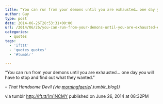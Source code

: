 ```yaml
---
title: “You can run from your demons until you are exhausted… one day you will have to stop and find out…”
author: Guy
type: post
date: 2014-06-26T20:53:31+00:00
url: /2014/06/26/you-can-run-from-your-demons-until-you-are-exhausted-one-day-you-will-have-to-stop-and-find-out/
categories:
  - quotes
tags:
  - 'ifttt'
  - 'quotes quotes'
  - '#tumblr'

---
```

“You can run from your demons until you are exhausted… one day you will have to stop and find out what they wanted.”

&#8211; _That Handsome Devil (via [morningfaerie][1]{.tumblr_blog})_

via tumblr http://ift.tt/1m1NCMY published on June 26, 2014 at 08:32PM

 [1]: http://ift.tt/Tnhgj1